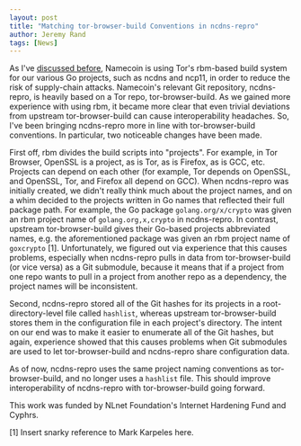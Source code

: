 ```yaml
---
layout: post
title: "Matching tor-browser-build Conventions in ncdns-repro"
author: Jeremy Rand
tags: [News]
---
```


As I've [discussed before]({{site.baseurl}}2019/08/25/fixing-a-gzip-reproducibility-bug-in-tor-browser-and-rbm.html), Namecoin is using Tor's rbm-based build system for our various Go projects, such as ncdns and ncp11, in order to reduce the risk of supply-chain attacks.  Namecoin's relevant Git repository, ncdns-repro, is heavily based on a Tor repo, tor-browser-build.  As we gained more experience with using rbm, it became more clear that even trivial deviations from upstream tor-browser-build can cause interoperability headaches.  So, I've been bringing ncdns-repro more in line with tor-browser-build conventions.  In particular, two noticeable changes have been made.

First off, rbm divides the build scripts into "projects".  For example, in Tor Browser, OpenSSL is a project, as is Tor, as is Firefox, as is GCC, etc.  Projects can depend on each other (for example, Tor depends on OpenSSL, and OpenSSL, Tor, and Firefox all depend on GCC).  When ncdns-repro was initially created, we didn't really think much about the project names, and on a whim decided to the projects written in Go names that reflected their full package path.  For example, the Go package `golang.org/x/crypto` was given an rbm project name of `golang.org,x,crypto` in ncdns-repro.  In contrast, upstream tor-browser-build gives their Go-based projects abbreviated names, e.g. the aforementioned package was given an rbm project name of `goxcrypto` [1].  Unfortunately, we figured out via experience that this causes problems, especially when ncdns-repro pulls in data from tor-browser-build (or vice versa) as a Git submodule, because it means that if a project from one repo wants to pull in a project from another repo as a dependency, the project names will be inconsistent.

Second, ncdns-repro stored all of the Git hashes for its projects in a root-directory-level file called `hashlist`, whereas upstream tor-browser-build stores them in the configuration file in each project's directory.  The intent on our end was to make it easier to enumerate all of the Git hashes, but again, experience showed that this causes problems when Git submodules are used to let tor-browser-build and ncdns-repro share configuration data.

As of now, ncdns-repro uses the same project naming conventions as tor-browser-build, and no longer uses a `hashlist` file.  This should improve interoperability of ncdns-repro with tor-browser-build going forward.

This work was funded by NLnet Foundation's Internet Hardening Fund and Cyphrs.

[1] Insert snarky reference to Mark Karpeles here.
